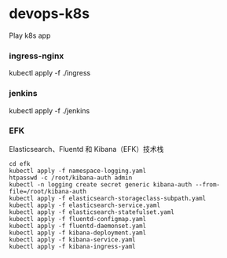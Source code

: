 # devops-k8s
Play k8s app

### ingress-nginx
kubectl apply -f ./ingress

### jenkins
kubectl apply -f ./jenkins

### EFK
Elasticsearch、Fluentd 和 Kibana（EFK）技术栈

```
cd efk
kubectl apply -f namespace-logging.yaml
htpasswd -c /root/kibana-auth admin
kubectl -n logging create secret generic kibana-auth --from-file=/root/kibana-auth
kubectl apply -f elasticsearch-storageclass-subpath.yaml 
kubectl apply -f elasticsearch-service.yaml
kubectl apply -f elasticsearch-statefulset.yaml 
kubectl apply -f fluentd-configmap.yaml
kubectl apply -f fluentd-daemonset.yaml
kubectl apply -f kibana-deployment.yaml
kubectl apply -f kibana-service.yaml
kubectl apply -f kibana-ingress-yaml  
```